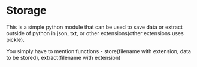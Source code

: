 # Storage

This is a simple python module that can be used to save data or extract outside of python in json, txt, or other extensions(other extensions uses pickle).

You simply have to mention functions - store(filename with extension, data to be stored), extract(filename with extension)

